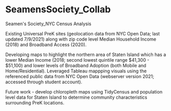 # SeamensSociety_Collab
Seamen's Society_NYC Census Analysis

Existing Universal PreK sites  (geolocation data from NYC Open Data; last updated 7/9/2021) along with zip code level Median Household Income (2018)  and Broadband Access (2020). 

Developing maps to highlight the northern area of Staten Island which has a lower Median Income (2018; second lowest quintile range $41,300 - $51,100) and lower levels of Broadband Adoption (both Mobile and Home/Residential).  Leveraged Tableau mappping visuals  using the referenced public data from NYC Open Data (webserver version 2021; accessed through student account).

Future work - develop chloropleth maps using TidyCensus and population level data for Staten Island to determine community characteristics surrounding PreK locations.
